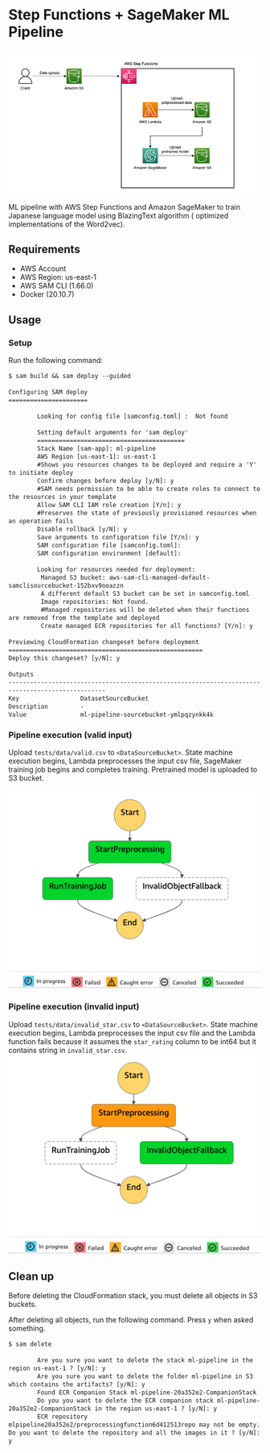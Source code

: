 # Step Functions + SageMaker ML Pipeline

![architecture](./img/architecture.png)

ML pipeline with AWS Step Functions and Amazon SageMaker to train Japanese language model using BlazingText algorithm ( optimized implementations of the Word2vec).

## Requirements

- AWS Account
- AWS Region: us-east-1
- AWS SAM CLI (1.66.0)
- Docker (20.10.7)

## Usage

### Setup
Run the following command:

```shell
$ sam build && sam deploy --guided

Configuring SAM deploy
======================

        Looking for config file [samconfig.toml] :  Not found

        Setting default arguments for 'sam deploy'
        =========================================
        Stack Name [sam-app]: ml-pipeline
        AWS Region [us-east-1]: us-east-1
        #Shows you resources changes to be deployed and require a 'Y' to initiate deploy
        Confirm changes before deploy [y/N]: y
        #SAM needs permission to be able to create roles to connect to the resources in your template
        Allow SAM CLI IAM role creation [Y/n]: y
        #Preserves the state of previously provisioned resources when an operation fails
        Disable rollback [y/N]: y
        Save arguments to configuration file [Y/n]: y
        SAM configuration file [samconfig.toml]: 
        SAM configuration environment [default]: 

        Looking for resources needed for deployment:
         Managed S3 bucket: aws-sam-cli-managed-default-samclisourcebucket-152bxv9ooazzn
         A different default S3 bucket can be set in samconfig.toml
         Image repositories: Not found.
         #Managed repositories will be deleted when their functions are removed from the template and deployed
         Create managed ECR repositories for all functions? [Y/n]: y

Previewing CloudFormation changeset before deployment
======================================================
Deploy this changeset? [y/N]: y 

Outputs                                                                                         
-------------------------------------------------------------------------------------------------
Key                 DatasetSourceBucket                                                         
Description         -                                                                           
Value               ml-pipeline-sourcebucket-ymlpqzynkk4k                                       
```

### Pipeline execution (valid input)
Upload `tests/data/valid.csv` to `<DataSourceBucket>`. State machine execution begins, Lambda preprocesses the input csv file, SageMaker training job begins and completes training. Pretrained model is uploaded to S3 bucket.

![success](./img/success.png)

### Pipeline execution (invalid input)
Upload `tests/data/invalid_star.csv` to `<DataSourceBucket>`. State machine execution begins, Lambda preprocesses the input csv file and the Lambda function fails because it assumes the `star_rating` column to be int64 but it contains string in `invalid_star.csv`.
![failure](./img/failure.png)

## Clean up
Before deleting the CloudFormation stack, you must delete all objects in S3 buckets.

After deleting all objects, run the following command. Press `y` when asked something.

```shell
$ sam delete

        Are you sure you want to delete the stack ml-pipeline in the region us-east-1 ? [y/N]: y
        Are you sure you want to delete the folder ml-pipeline in S3 which contains the artifacts? [y/N]: y
        Found ECR Companion Stack ml-pipeline-20a352e2-CompanionStack
        Do you you want to delete the ECR companion stack ml-pipeline-20a352e2-CompanionStack in the region us-east-1 ? [y/N]: y
        ECR repository mlpipeline20a352e2/preprocessingfunction6d412513repo may not be empty. Do you want to delete the repository and all the images in it ? [y/N]: y
```